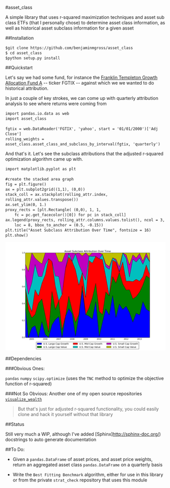 #asset_class

A simple library that uses r-squared maximization techniques and asset sub class ETFs (that I 
personally chose) to determine asset class information, as well as historical asset subclass information for a given asset

##Installation

 	$git clone https://github.com/benjaminmgross/asset_class
 	$ cd asset_class
 	$python setup.py install

##Quickstart

Let's say we had some fund, for instance the [Franklin Templeton Growth Allocation Fund A](http://finance.yahoo.com/q/pr?s=FGTIX+Profile) -- ticker FGTIX -- against which we we wanted to do historical attribution.

In just a couple of key strokes, we can come up with quarterly attribution analysis to see 
where returns were coming from

	import pandas.io.data as web
	import asset_class
	
	fgtix = web.DataReader('FGTIX', 'yahoo', start = '01/01/2000')['Adj Close']
	rolling_weights = asset_class.asset_class_and_subclass_by_interval(fgtix, 'quarterly')
	

And that's it.  Let's see the subclass attributions that the adjusted r-squared
optimization algorithm came up with.

	import matplotlib.pyplot as plt
	
	#create the stacked area graph
	fig = plt.figure()
	ax = plt.subplot2grid((1,1), (0,0))
	stack_coll = ax.stackplot(rolling_attr.index, rolling_attr.values.transpose())
	ax.set_ylim(0, 1.)
	proxy_rects = [plt.Rectangle( (0,0), 1, 1, 
		fc = pc.get_facecolor()[0]) for pc in stack_coll]
	ax.legend(proxy_rects, rolling_attr.columns.values.tolist(), ncol = 3, 
		loc = 8, bbox_to_anchor = (0.5, -0.15))
	plt.title("Asset Subclass Attribution Over Time", fontsize = 16)
	plt.show()
	
![sub_classes](./images/subclass_overtime.png)

	

##Dependencies

###Obvious Ones:

`pandas`
`numpy`
`scipy.optimize` (uses the `TNC` method to optimize the objective function of r-squared)

###Not So Obvious:
Another one of my open source repositories
[`visualize_wealth`](https://github.com/benjaminmgross/wealth-viz)
> But that's just for adjusted r-squared functionality, you could easily clone and hack it yourself without that library


##Status

Still very much a WIP, although I've added [Sphinx]http://sphinx-doc.org/) docstrings to auto generate documentation

##To Do:
- Given a `pandas.DataFrame` of asset prices, and asset price weights, return an
  aggregated asset class `pandas.DataFrame` on a quarterly basis

- Write the `Best Fitting Benchmark` algorithm, either for use in this library or
  from the private `strat_check` repository that uses this module


